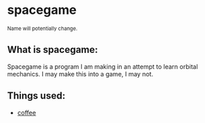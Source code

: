 # spacegame

<sup>Name will potentially change.</sup>

## What is spacegame:

Spacegame is a program I am making in an attempt to learn orbital mechanics.
I may make this into a game, I may not.

## Things used: 
+ [coffee](https://github.com/hecrj/coffee)